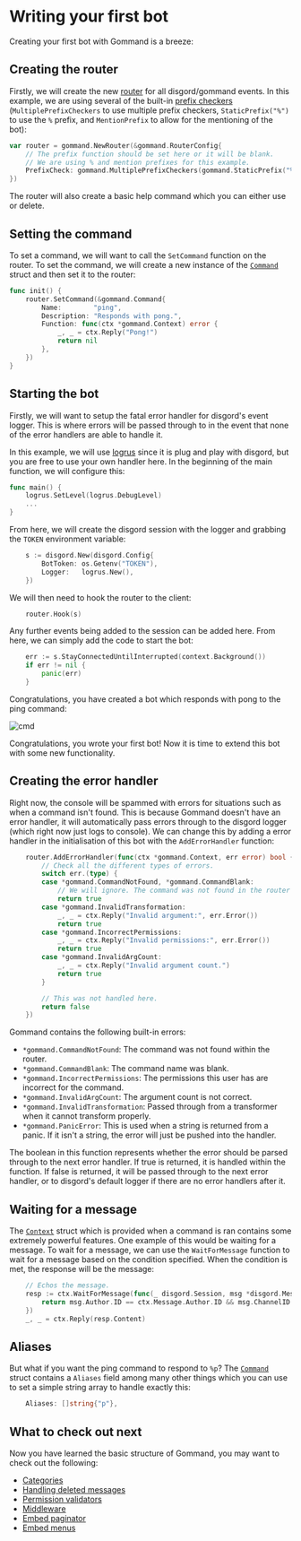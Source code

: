 # Writing your first bot

Creating your first bot with Gommand is a breeze:

## Creating the router
Firstly, we will create the new [router](./router.md) for all disgord/gommand events. In this example, we are using several of the built-in [prefix checkers](./prefix-checckers.md) (`MultiplePrefixCheckers` to use multiple prefix checkers, `StaticPrefix("%")` to use the `%` prefix, and `MentionPrefix` to allow for the mentioning of the bot):
```go
var router = gommand.NewRouter(&gommand.RouterConfig{
	// The prefix function should be set here or it will be blank.
	// We are using % and mention prefixes for this example.
	PrefixCheck: gommand.MultiplePrefixCheckers(gommand.StaticPrefix("%"), gommand.MentionPrefix),
})
```

The router will also create a basic help command which you can either use or delete.

## Setting the command
To set a command, we will want to call the `SetCommand` function on the router. To set the command, we will create a new instance of the [`Command`](./commands.md#Command) struct and then set it to the router:
```go
func init() {
	router.SetCommand(&gommand.Command{
		Name:        "ping",
		Description: "Responds with pong.",
		Function: func(ctx *gommand.Context) error {
			_, _ = ctx.Reply("Pong!")
			return nil
		},
	})
}
```

## Starting the bot
Firstly, we will want to setup the fatal error handler for disgord's event logger. This is where errors will be passed through to in the event that none of the error handlers are able to handle it.

In this example, we will use [logrus](https://github.com/sirupsen/logrus) since it is plug and play with disgord, but you are free to use your own handler here. In the beginning of the main function, we will configure this:
```go
func main() {
	logrus.SetLevel(logrus.DebugLevel)
    ...
}
```
From here, we will create the disgord session with the logger and grabbing the `TOKEN` environment variable:
```go
	s := disgord.New(disgord.Config{
		BotToken: os.Getenv("TOKEN"),
		Logger:   logrus.New(),
	})
```
We will then need to hook the router to the client:
```go
    router.Hook(s)
```
Any further events being added to the session can be added here. From here, we can simply add the code to start the bot:
```go
    err := s.StayConnectedUntilInterrupted(context.Background())
    if err != nil {
        panic(err)
    }
```

Congratulations, you have created a bot which responds with pong to the ping command:

![cmd](https://i.imgur.com/NXKXQFT.png)

Congratulations, you wrote your first bot! Now it is time to extend this bot with some new functionality.

## Creating the error handler
Right now, the console will be spammed with errors for situations such as when a command isn't found. This is because Gommand doesn't have an error handler, it will automatically pass errors through to the disgord logger (which right now just logs to console). We can change this by adding a error handler in the initialisation of this bot with the `AddErrorHandler` function:

```go
    router.AddErrorHandler(func(ctx *gommand.Context, err error) bool {
		// Check all the different types of errors.
		switch err.(type) {
		case *gommand.CommandNotFound, *gommand.CommandBlank:
			// We will ignore. The command was not found in the router or the command was blank.
			return true
		case *gommand.InvalidTransformation:
			_, _ = ctx.Reply("Invalid argument:", err.Error())
			return true
		case *gommand.IncorrectPermissions:
			_, _ = ctx.Reply("Invalid permissions:", err.Error())
			return true
		case *gommand.InvalidArgCount:
			_, _ = ctx.Reply("Invalid argument count.")
			return true
		}

		// This was not handled here.
		return false
	})
```

Gommand contains the following built-in errors:

- `*gommand.CommandNotFound`: The command was not found within the router.
- `*gommand.CommandBlank`: The command name was blank.
- `*gommand.IncorrectPermissions`: The permissions this user has are incorrect for the command.
- `*gommand.InvalidArgCount`: The argument count is not correct.
- `*gommand.InvalidTransformation`: Passed through from a transformer when it cannot transform properly.
- `*gommand.PanicError`: This is used when a string is returned from a panic. If it isn't a string, the error will just be pushed into the handler.

The boolean in this function represents whether the error should be parsed through to the next error handler. If true is returned, it is handled within the function. If false is returned, it will be passed through to the next error handler, or to disgord's default logger if there are no error handlers after it.

## Waiting for a message
The [`Context`](./context.md) struct which is provided when a command is ran contains some extremely powerful features. One example of this would be waiting for a message. To wait for a message, we can use the `WaitForMessage` function to wait for a message based on the condition specified. When the condition is met, the response will be the message:
```go
    // Echos the message.
    resp := ctx.WaitForMessage(func(_ disgord.Session, msg *disgord.Message) bool {
        return msg.Author.ID == ctx.Message.Author.ID && msg.ChannelID == ctx.Message.ChannelID
    })
    _, _ = ctx.Reply(resp.Content)
```

## Aliases
But what if you want the ping command to respond to `%p`? The [`Command`](./commands.md#Command) struct contains a `Aliases` field among many other things which you can use to set a simple string array to handle exactly this:
```go
    Aliases: []string{"p"},
```

## What to check out next
Now you have learned the basic structure of Gommand, you may want to check out the following:

- [Categories](./categories.md)
- [Handling deleted messages](./handling-deleted-messages.md)
- [Permission validators](./permission-validators.md)
- [Middleware](./middleware.md)
- [Embed paginator](./embed-paginator.md)
- [Embed menus](./embed-menus.md)
